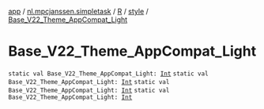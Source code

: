 [app](../../../index.md) / [nl.mpcjanssen.simpletask](../../index.md) / [R](../index.md) / [style](index.md) / [Base_V22_Theme_AppCompat_Light](.)

# Base_V22_Theme_AppCompat_Light

`static val Base_V22_Theme_AppCompat_Light: `[`Int`](https://kotlinlang.org/api/latest/jvm/stdlib/kotlin/-int/index.html)
`static val Base_V22_Theme_AppCompat_Light: `[`Int`](https://kotlinlang.org/api/latest/jvm/stdlib/kotlin/-int/index.html)
`static val Base_V22_Theme_AppCompat_Light: `[`Int`](https://kotlinlang.org/api/latest/jvm/stdlib/kotlin/-int/index.html)
`static val Base_V22_Theme_AppCompat_Light: `[`Int`](https://kotlinlang.org/api/latest/jvm/stdlib/kotlin/-int/index.html)